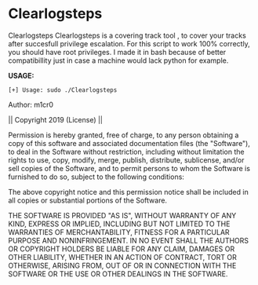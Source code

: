 # Clearlogsteps
Clearlogsteps
Clearlogsteps is a covering track tool , to cover your tracks after succesfull privilege escalation.
For this script to work 100% correctly, you should have root privileges.
I made it in bash because of better compatibillity just in case a machine would lack python for example.


<strong>USAGE:</strong>
<p>
<pre><code>[+] Usage: sudo ./Clearlogsteps
</code></pre>



Author: m1cr0

|| Copyright 2019 (License) ||

Permission is hereby granted, free of charge, to any person obtaining a copy of this software and associated documentation files (the "Software"), to deal in the Software without restriction, including without limitation the rights to use, copy, modify, merge, publish, distribute, sublicense, and/or sell copies of the Software, and to permit persons to whom the Software is furnished to do so, subject to the following conditions:

The above copyright notice and this permission notice shall be included in all copies or substantial portions of the Software.

THE SOFTWARE IS PROVIDED "AS IS", WITHOUT WARRANTY OF ANY KIND, EXPRESS OR IMPLIED, INCLUDING BUT NOT LIMITED TO THE WARRANTIES OF MERCHANTABILITY, FITNESS FOR A PARTICULAR PURPOSE AND NONINFRINGEMENT. IN NO EVENT SHALL THE AUTHORS OR COPYRIGHT HOLDERS BE LIABLE FOR ANY CLAIM, DAMAGES OR OTHER LIABILITY, WHETHER IN AN ACTION OF CONTRACT, TORT OR OTHERWISE, ARISING FROM, OUT OF OR IN CONNECTION WITH THE SOFTWARE OR THE USE OR OTHER DEALINGS IN THE SOFTWARE.
